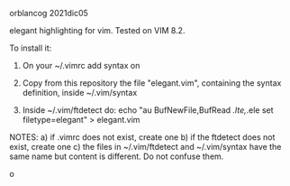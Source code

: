 orblancog
2021dic05

elegant highlighting for vim.
Tested on VIM 8.2.

To install it:
1) On your ~/.vimrc add
syntax on

2) Copy from this repository the file "elegant.vim", containing the syntax definition, inside ~/.vim/syntax

3) Inside ~/.vim/ftdetect do:
echo "au BufNewFile,BufRead *.lte,*.ele set filetype=elegant" > elegant.vim

NOTES: a) if .vimrc does not exist, create one
       b) if the ftdetect does not exist, create one
       c) the files in ~/.vim/ftdetect and ~/.vim/syntax have the same name but content is different. Do not confuse them. 


o
